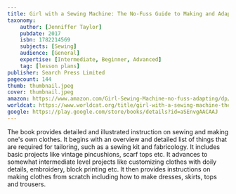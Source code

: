 ```yaml
---
title: Girl with a Sewing Machine: The No-Fuss Guide to Making and Adapting Your Own Clothes
taxonomy:
	author: [Jenniffer Taylor]
	pubdate: 2017
	isbn: 1782214569
	subjects: [Sewing]
	audience: [General]
	expertise: [Intermediate, Beginner, Advanced]
	tag: [lesson plans]
publisher: Search Press Limited
pagecount: 144
thumb: thumbnail.jpeg
cover: thumbnail.jpeg
amazon: https://www.amazon.com/Girl-Sewing-Machine-no-fuss-adapting/dp/1782214569/ref=sr_1_3?keywords=Girl+with+a+sewing+machine+%3A+the+no-fuss+guide+to+making+and+adapting+your+own+clothes&qid=1570113579&s=gateway&sr=8-3
worldcat: https://www.worldcat.org/title/girl-with-a-sewing-machine-the-no-fuss-guide-to-making-and-adapting-your-own-clothes/oclc/1003724092&referer=brief_results
google: https://play.google.com/store/books/details?id=aSEnvgAACAAJ
---
```

The book provides detailed and illustrated instruction on sewing and making one's own clothes. It begins with an overview and detailed list of things that are required for tailoring, such as a sewing kit and fabricology. It includes basic projects like vintage pincushions, scarf tops etc. It advances to somewhat intermediate level projects like customizing clothes with doily details, embroidery, block printing etc. It then provides instructions on making clothes from scratch including how to make dresses, skirts, tops and trousers.